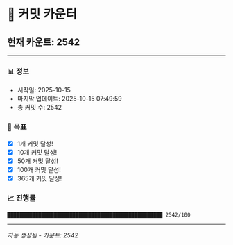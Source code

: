 # 🔢 커밋 카운터

## 현재 카운트: 2542

---

### 📊 정보
- 시작일: 2025-10-15
- 마지막 업데이트: 2025-10-15 07:49:59
- 총 커밋 수: 2542

### 🎯 목표
- [x] 1개 커밋 달성!
- [x] 10개 커밋 달성!
- [x] 50개 커밋 달성!
- [x] 100개 커밋 달성!
- [x] 365개 커밋 달성!

### 📈 진행률
```
██████████████████████████████████████████████████ 2542/100
```

---
*자동 생성됨 - 카운트: 2542*
